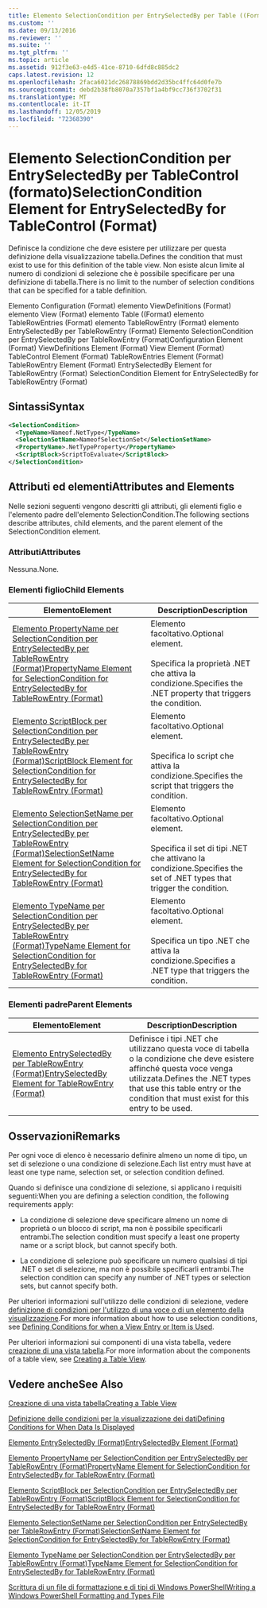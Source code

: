 ```yaml
---
title: Elemento SelectionCondition per EntrySelectedBy per Table ((Format) | Microsoft Docs
ms.custom: ''
ms.date: 09/13/2016
ms.reviewer: ''
ms.suite: ''
ms.tgt_pltfrm: ''
ms.topic: article
ms.assetid: 912f3e63-e4d5-41ce-8710-6dfd8c885dc2
caps.latest.revision: 12
ms.openlocfilehash: 2faca6021dc26878869bdd2d35bc4ffc64d0fe7b
ms.sourcegitcommit: debd2b38fb8070a7357bf1a4bf9cc736f3702f31
ms.translationtype: MT
ms.contentlocale: it-IT
ms.lasthandoff: 12/05/2019
ms.locfileid: "72368390"
---
```

# <a name="selectioncondition-element-for-entryselectedby-for-tablecontrol-format"></a><span data-ttu-id="c8bf9-102">Elemento SelectionCondition per EntrySelectedBy per TableControl (formato)</span><span class="sxs-lookup"><span data-stu-id="c8bf9-102">SelectionCondition Element for EntrySelectedBy for TableControl (Format)</span></span>

<span data-ttu-id="c8bf9-103">Definisce la condizione che deve esistere per utilizzare per questa definizione della visualizzazione tabella.</span><span class="sxs-lookup"><span data-stu-id="c8bf9-103">Defines the condition that must exist to use for this definition of the table view.</span></span> <span data-ttu-id="c8bf9-104">Non esiste alcun limite al numero di condizioni di selezione che è possibile specificare per una definizione di tabella.</span><span class="sxs-lookup"><span data-stu-id="c8bf9-104">There is no limit to the number of selection conditions that can be specified for a table definition.</span></span>

<span data-ttu-id="c8bf9-105">Elemento Configuration (Format) elemento ViewDefinitions (Format) elemento View (Format) elemento Table ((Format) elemento TableRowEntries (Format) elemento TableRowEntry (Format) elemento EntrySelectedBy per TableRowEntry (Format) Elemento SelectionCondition per EntrySelectedBy per TableRowEntry (Format)</span><span class="sxs-lookup"><span data-stu-id="c8bf9-105">Configuration Element (Format) ViewDefinitions Element (Format) View Element (Format) TableControl Element (Format) TableRowEntries Element (Format) TableRowEntry Element (Format) EntrySelectedBy Element for TableRowEntry (Format) SelectionCondition Element for EntrySelectedBy for TableRowEntry (Format)</span></span>

## <a name="syntax"></a><span data-ttu-id="c8bf9-106">Sintassi</span><span class="sxs-lookup"><span data-stu-id="c8bf9-106">Syntax</span></span>

```xml
<SelectionCondition>
  <TypeName>Nameof.NetType</TypeName>
  <SelectionSetName>NameofSelectionSet</SelectionSetName>
  <PropertyName>.NetTypeProperty</PropertyName>
  <ScriptBlock>ScriptToEvaluate</ScriptBlock>
</SelectionCondition>
```

## <a name="attributes-and-elements"></a><span data-ttu-id="c8bf9-107">Attributi ed elementi</span><span class="sxs-lookup"><span data-stu-id="c8bf9-107">Attributes and Elements</span></span>

<span data-ttu-id="c8bf9-108">Nelle sezioni seguenti vengono descritti gli attributi, gli elementi figlio e l'elemento padre dell'elemento SelectionCondition.</span><span class="sxs-lookup"><span data-stu-id="c8bf9-108">The following sections describe attributes, child elements, and the parent element of the SelectionCondition element.</span></span>

### <a name="attributes"></a><span data-ttu-id="c8bf9-109">Attributi</span><span class="sxs-lookup"><span data-stu-id="c8bf9-109">Attributes</span></span>

<span data-ttu-id="c8bf9-110">Nessuna.</span><span class="sxs-lookup"><span data-stu-id="c8bf9-110">None.</span></span>

### <a name="child-elements"></a><span data-ttu-id="c8bf9-111">Elementi figlio</span><span class="sxs-lookup"><span data-stu-id="c8bf9-111">Child Elements</span></span>

|<span data-ttu-id="c8bf9-112">Elemento</span><span class="sxs-lookup"><span data-stu-id="c8bf9-112">Element</span></span>|<span data-ttu-id="c8bf9-113">Description</span><span class="sxs-lookup"><span data-stu-id="c8bf9-113">Description</span></span>|
|-------------|-----------------|
|[<span data-ttu-id="c8bf9-114">Elemento PropertyName per SelectionCondition per EntrySelectedBy per TableRowEntry (Format)</span><span class="sxs-lookup"><span data-stu-id="c8bf9-114">PropertyName Element for SelectionCondition for EntrySelectedBy for TableRowEntry (Format)</span></span>](./propertyname-element-for-selectioncondition-for-entryselectedby-for-tablerowentry-format.md)|<span data-ttu-id="c8bf9-115">Elemento facoltativo.</span><span class="sxs-lookup"><span data-stu-id="c8bf9-115">Optional element.</span></span><br /><br /> <span data-ttu-id="c8bf9-116">Specifica la proprietà .NET che attiva la condizione.</span><span class="sxs-lookup"><span data-stu-id="c8bf9-116">Specifies the .NET property that triggers the condition.</span></span>|
|[<span data-ttu-id="c8bf9-117">Elemento ScriptBlock per SelectionCondition per EntrySelectedBy per TableRowEntry (Format)</span><span class="sxs-lookup"><span data-stu-id="c8bf9-117">ScriptBlock Element for SelectionCondition for EntrySelectedBy for TableRowEntry (Format)</span></span>](./scriptblock-element-for-selectioncondition-for-entryselectedby-for-tablecontrol-format.md)|<span data-ttu-id="c8bf9-118">Elemento facoltativo.</span><span class="sxs-lookup"><span data-stu-id="c8bf9-118">Optional element.</span></span><br /><br /> <span data-ttu-id="c8bf9-119">Specifica lo script che attiva la condizione.</span><span class="sxs-lookup"><span data-stu-id="c8bf9-119">Specifies the script that triggers the condition.</span></span>|
|[<span data-ttu-id="c8bf9-120">Elemento SelectionSetName per SelectionCondition per EntrySelectedBy per TableRowEntry (Format)</span><span class="sxs-lookup"><span data-stu-id="c8bf9-120">SelectionSetName Element for SelectionCondition for EntrySelectedBy for TableRowEntry (Format)</span></span>](./selectionsetname-element-for-selectioncondition-for-entryselectedby-for-tablecontrol-format.md)|<span data-ttu-id="c8bf9-121">Elemento facoltativo.</span><span class="sxs-lookup"><span data-stu-id="c8bf9-121">Optional element.</span></span><br /><br /> <span data-ttu-id="c8bf9-122">Specifica il set di tipi .NET che attivano la condizione.</span><span class="sxs-lookup"><span data-stu-id="c8bf9-122">Specifies the set of .NET types that trigger the condition.</span></span>|
|[<span data-ttu-id="c8bf9-123">Elemento TypeName per SelectionCondition per EntrySelectedBy per TableRowEntry (Format)</span><span class="sxs-lookup"><span data-stu-id="c8bf9-123">TypeName Element for SelectionCondition for EntrySelectedBy for TableRowEntry (Format)</span></span>](./typename-element-for-selectioncondition-for-entryselectedby-for-tablecontrol-format.md)|<span data-ttu-id="c8bf9-124">Elemento facoltativo.</span><span class="sxs-lookup"><span data-stu-id="c8bf9-124">Optional element.</span></span><br /><br /> <span data-ttu-id="c8bf9-125">Specifica un tipo .NET che attiva la condizione.</span><span class="sxs-lookup"><span data-stu-id="c8bf9-125">Specifies a .NET type that triggers the condition.</span></span>|

### <a name="parent-elements"></a><span data-ttu-id="c8bf9-126">Elementi padre</span><span class="sxs-lookup"><span data-stu-id="c8bf9-126">Parent Elements</span></span>

|<span data-ttu-id="c8bf9-127">Elemento</span><span class="sxs-lookup"><span data-stu-id="c8bf9-127">Element</span></span>|<span data-ttu-id="c8bf9-128">Description</span><span class="sxs-lookup"><span data-stu-id="c8bf9-128">Description</span></span>|
|-------------|-----------------|
|[<span data-ttu-id="c8bf9-129">Elemento EntrySelectedBy per TableRowEntry (Format)</span><span class="sxs-lookup"><span data-stu-id="c8bf9-129">EntrySelectedBy Element for TableRowEntry (Format)</span></span>](./entryselectedby-element-for-tablerowentry-for-tablecontrol-format.md)|<span data-ttu-id="c8bf9-130">Definisce i tipi .NET che utilizzano questa voce di tabella o la condizione che deve esistere affinché questa voce venga utilizzata.</span><span class="sxs-lookup"><span data-stu-id="c8bf9-130">Defines the .NET types that use this table entry or the condition that must exist for this entry to be used.</span></span>|

## <a name="remarks"></a><span data-ttu-id="c8bf9-131">Osservazioni</span><span class="sxs-lookup"><span data-stu-id="c8bf9-131">Remarks</span></span>

<span data-ttu-id="c8bf9-132">Per ogni voce di elenco è necessario definire almeno un nome di tipo, un set di selezione o una condizione di selezione.</span><span class="sxs-lookup"><span data-stu-id="c8bf9-132">Each list entry must have at least one type name, selection set, or selection condition defined.</span></span>

<span data-ttu-id="c8bf9-133">Quando si definisce una condizione di selezione, si applicano i requisiti seguenti:</span><span class="sxs-lookup"><span data-stu-id="c8bf9-133">When you are defining a selection condition, the following requirements apply:</span></span>

- <span data-ttu-id="c8bf9-134">La condizione di selezione deve specificare almeno un nome di proprietà o un blocco di script, ma non è possibile specificarli entrambi.</span><span class="sxs-lookup"><span data-stu-id="c8bf9-134">The selection condition must specify a least one property name or a script block, but cannot specify both.</span></span>

- <span data-ttu-id="c8bf9-135">La condizione di selezione può specificare un numero qualsiasi di tipi .NET o set di selezione, ma non è possibile specificarli entrambi.</span><span class="sxs-lookup"><span data-stu-id="c8bf9-135">The selection condition can specify any number of .NET types or selection sets, but cannot specify both.</span></span>

<span data-ttu-id="c8bf9-136">Per ulteriori informazioni sull'utilizzo delle condizioni di selezione, vedere [definizione di condizioni per l'utilizzo di una voce o di un elemento della visualizzazione](./defining-conditions-for-displaying-data.md).</span><span class="sxs-lookup"><span data-stu-id="c8bf9-136">For more information about how to use selection conditions, see [Defining Conditions for when a View Entry or Item is Used](./defining-conditions-for-displaying-data.md).</span></span>

<span data-ttu-id="c8bf9-137">Per ulteriori informazioni sui componenti di una vista tabella, vedere [creazione di una vista tabella](./creating-a-table-view.md).</span><span class="sxs-lookup"><span data-stu-id="c8bf9-137">For more information about the components of a table view, see [Creating a Table View](./creating-a-table-view.md).</span></span>

## <a name="see-also"></a><span data-ttu-id="c8bf9-138">Vedere anche</span><span class="sxs-lookup"><span data-stu-id="c8bf9-138">See Also</span></span>

[<span data-ttu-id="c8bf9-139">Creazione di una vista tabella</span><span class="sxs-lookup"><span data-stu-id="c8bf9-139">Creating a Table View</span></span>](./creating-a-table-view.md)

[<span data-ttu-id="c8bf9-140">Definizione delle condizioni per la visualizzazione dei dati</span><span class="sxs-lookup"><span data-stu-id="c8bf9-140">Defining Conditions for When Data Is Displayed</span></span>](./defining-conditions-for-displaying-data.md)

[<span data-ttu-id="c8bf9-141">Elemento EntrySelectedBy (Format)</span><span class="sxs-lookup"><span data-stu-id="c8bf9-141">EntrySelectedBy Element (Format)</span></span>](./entryselectedby-element-for-tablerowentry-for-tablecontrol-format.md)

[<span data-ttu-id="c8bf9-142">Elemento PropertyName per SelectionCondition per EntrySelectedBy per TableRowEntry (Format)</span><span class="sxs-lookup"><span data-stu-id="c8bf9-142">PropertyName Element for SelectionCondition for EntrySelectedBy for TableRowEntry (Format)</span></span>](./propertyname-element-for-selectioncondition-for-entryselectedby-for-tablerowentry-format.md)

[<span data-ttu-id="c8bf9-143">Elemento ScriptBlock per SelectionCondition per EntrySelectedBy per TableRowEntry (Format)</span><span class="sxs-lookup"><span data-stu-id="c8bf9-143">ScriptBlock Element for SelectionCondition for EntrySelectedBy for TableRowEntry (Format)</span></span>](./scriptblock-element-for-selectioncondition-for-entryselectedby-for-tablecontrol-format.md)

[<span data-ttu-id="c8bf9-144">Elemento SelectionSetName per SelectionCondition per EntrySelectedBy per TableRowEntry (Format)</span><span class="sxs-lookup"><span data-stu-id="c8bf9-144">SelectionSetName Element for SelectionCondition for EntrySelectedBy for TableRowEntry (Format)</span></span>](./selectionsetname-element-for-selectioncondition-for-entryselectedby-for-tablecontrol-format.md)

[<span data-ttu-id="c8bf9-145">Elemento TypeName per SelectionCondition per EntrySelectedBy per TableRowEntry (Format)</span><span class="sxs-lookup"><span data-stu-id="c8bf9-145">TypeName Element for SelectionCondition for EntrySelectedBy for TableRowEntry (Format)</span></span>](./typename-element-for-selectioncondition-for-entryselectedby-for-tablecontrol-format.md)

[<span data-ttu-id="c8bf9-146">Scrittura di un file di formattazione e di tipi di Windows PowerShell</span><span class="sxs-lookup"><span data-stu-id="c8bf9-146">Writing a Windows PowerShell Formatting and Types File</span></span>](./writing-a-powershell-formatting-file.md)

